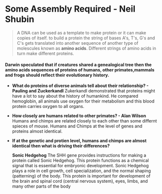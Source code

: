 # Some Assembly Required - Neil Shubin

> A DNA can be used as a template to make protein or it can make copies of itself. to build a protein the string of bases A's, T's, G's and C's 
> gets translated into another sequence of another type of molescules known as <b>amino acids</b>. Different strings of amino acids
> in turn make different proteins.

#### Darwin speculated that if creatures shared a genealogical tree then the amino acids sequences of proteins of humans, other primates,mammals and frogs should reflect their evolutionary history.

- <b> What do proteins of diverse animals tell about their relationship? - Pauling and Zuckerkandl</b>
Zukerkandl demonstrated that proteins might have a lot to say about the history of humankind. He compared hemoglobin, all animals
use oxygen for their metabolism and this blood protein carries oxygen to all organs.
- <b> How closely are humans related to other primates? - Alan Wilson</b>
  Humans and chimps are related closely to each other than some differnt spieces of mouse. Humans and Chimps at the level of genes and proteins almost identical.
- <b> If at the genetic and protien level, humans and chimps are almost identical then what is driving their differences?</b>

  <b>Sonic Hedgehog</b>
The SHH gene provides instructions for making a protein called Sonic Hedgehog. This protein functions as a chemical signal that is essential for embryonic development. Sonic Hedgehog plays a role in cell growth, cell specialization, and the normal shaping (patterning) of the body. This protein is important for development of the brain and spinal cord (central nervous system), eyes, limbs, and many other parts of the body
